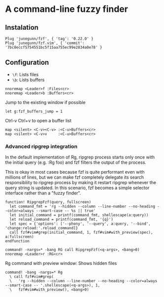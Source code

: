 # A command-line fuzzy finder


## Instalation
```vim
Plug 'junegunn/fzf', { 'tag': '0.22.0' }
Plug 'junegunn/fzf.vim', { 'commit': '7bc8eccf5754551bc5f15aa755ec99e2834a0e78' }
```

## Configuration


- `\f`: Lists files
- `\b`: Lists buffers

```vim
nnoremap <Leader>f :Files<cr>
nnoremap <Leader>b :Buffers<cr>
```

Jump to the existing window if possible
```vim
let g:fzf_buffers_jump = 1
```

Ctrl-v Ctrl+v to open a buffer list
```vim
map <silent> <C-v><C-v> :<C-u>Buffers<cr>
map <silent> <C-v>v     :<C-u>Buffers<cr>

```

### Advanced ripgrep integration

In the default implementation of Rg, ripgrep process starts only once with the initial query (e.g. :Rg foo) and fzf filters the output of the process.

This is okay in most cases because fzf is quite performant even with millions of lines, but we can make fzf completely delegate its search responsibliity to ripgrep process by making it restart ripgrep whenever the query string is updated. In this scenario, fzf becomes a simple selector interface rather than a "fuzzy finder".

```vim
function! RipgrepFzf(query, fullscreen)
  let command_fmt = 'rg --hidden --column --line-number --no-heading --color=always --smart-case -- %s || true'
  let initial_command = printf(command_fmt, shellescape(a:query))
  let reload_command = printf(command_fmt, '{q}')
  let spec = {'options': ['--phony', '--query', a:query, '--bind', 'change:reload:'.reload_command]}
  call fzf#vim#grep(initial_command, 1, fzf#vim#with_preview(spec), a:fullscreen)
endfunction

command! -nargs=* -bang RG call RipgrepFzf(<q-args>, <bang>0)
nnoremap <Leader>r :RG<cr>
```

Rg command with preview window: Shows hidden files
```vim
command! -bang -nargs=* Rg
  \ call fzf#vim#grep(
  \   'rg --hidden --column --line-number --no-heading --color=always --smart-case -- '.shellescape(<q-args>), 1,
  \   fzf#vim#with_preview(), <bang>0)
```
